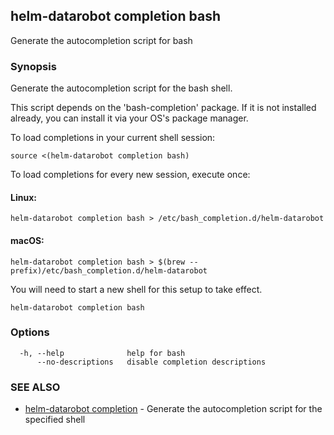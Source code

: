 ## helm-datarobot completion bash

Generate the autocompletion script for bash

### Synopsis

Generate the autocompletion script for the bash shell.

This script depends on the 'bash-completion' package.
If it is not installed already, you can install it via your OS's package manager.

To load completions in your current shell session:

	source <(helm-datarobot completion bash)

To load completions for every new session, execute once:

#### Linux:

	helm-datarobot completion bash > /etc/bash_completion.d/helm-datarobot

#### macOS:

	helm-datarobot completion bash > $(brew --prefix)/etc/bash_completion.d/helm-datarobot

You will need to start a new shell for this setup to take effect.


```
helm-datarobot completion bash
```

### Options

```
  -h, --help              help for bash
      --no-descriptions   disable completion descriptions
```

### SEE ALSO

* [helm-datarobot completion](helm-datarobot_completion.md)	 - Generate the autocompletion script for the specified shell

